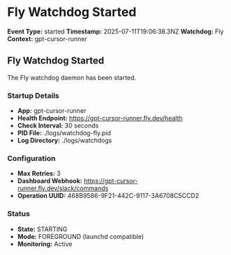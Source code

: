 # Fly Watchdog Started

**Event Type:** started
**Timestamp:** 2025-07-11T19:06:38.3NZ
**Watchdog:** Fly
**Context:** gpt-cursor-runner


## Fly Watchdog Started

The Fly watchdog daemon has been started.

### Startup Details
- **App:** gpt-cursor-runner
- **Health Endpoint:** https://gpt-cursor-runner.fly.dev/health
- **Check Interval:** 30 seconds
- **PID File:** ./logs/watchdog-fly.pid
- **Log Directory:** ./logs/watchdogs

### Configuration
- **Max Retries:** 3
- **Dashboard Webhook:** https://gpt-cursor-runner.fly.dev/slack/commands
- **Operation UUID:** 468B9586-9F21-442C-9117-3A6708C5CCD2

### Status
- **State:** STARTING
- **Mode:** FOREGROUND (launchd compatible)
- **Monitoring:** Active


